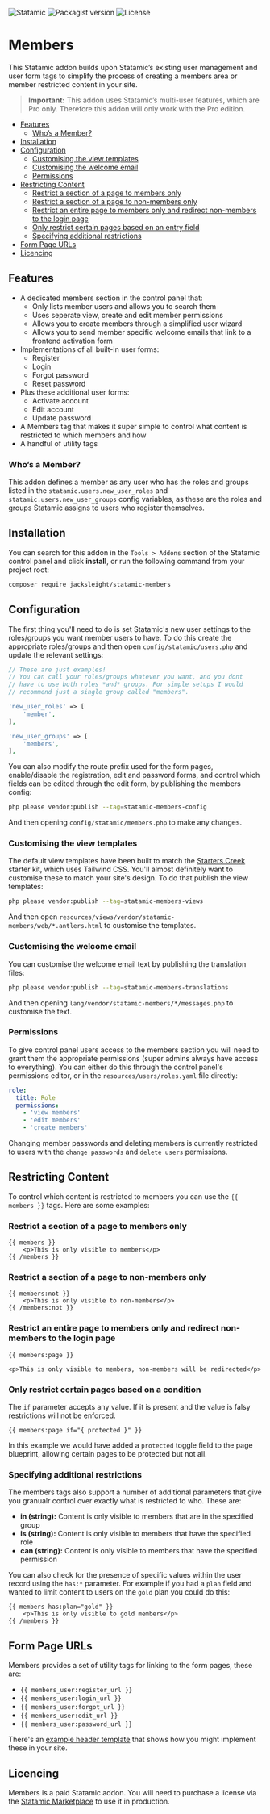 <!-- statamic:hide -->

![Statamic](https://flat.badgen.net/badge/Statamic/3.2+/FF269E)
![Packagist version](https://flat.badgen.net/packagist/v/jacksleight/statamic-members)
![License](https://flat.badgen.net/github/license/jacksleight/statamic-members)

# Members 

<!-- /statamic:hide -->

This Statamic addon builds upon Statamic’s existing user management and user form tags to simplify the process of creating a members area or member restricted content in your site.

> **Important:** This addon uses Statamic’s multi-user features, which are Pro only. Therefore this addon will only work with the Pro edition.

- [Features](#features)
  * [Who’s a Member?](#who-s-a-member-)
- [Installation](#installation)
- [Configuration](#configuration)
  * [Customising the view templates](#customising-the-view-templates)
  * [Customising the welcome email](#customising-the-welcome-email)
  * [Permissions](#permissions)
- [Restricting Content](#restricting-content)
  * [Restrict a section of a page to members only](#restrict-a-section-of-a-page-to-members-only)
  * [Restrict a section of a page to non-members only](#restrict-a-section-of-a-page-to-non-members-only)
  * [Restrict an entire page to members only and redirect non-members to the login page](#restrict-an-entire-page-to-members-only-and-redirect-non-members-to-the-login-page)
  * [Only restrict certain pages based on an entry field](#only-restrict-certain-pages-based-on-an-entry-field)
  * [Specifying additional restrictions](#specifying-additional-restrictions)
- [Form Page URLs](#form-page-urls)
- [Licencing](#licencing)

## Features

* A dedicated members section in the control panel that:
	* Only lists member users and allows you to search them
	* Uses seperate view, create and edit member permissions
	* Allows you to create members through a simplified user wizard
	* Allows you to send member specific welcome emails that link to a frontend activation form
* Implementations of all built-in user forms:
	* Register
	* Login
	* Forgot password
	* Reset password
* Plus these additional user forms:
	* Activate account
	* Edit account
	* Update password
* A Members tag that makes it super simple to control what content is restricted to which members and how
* A handful of utility tags

### Who’s a Member?

This addon defines a member as any user who has the roles and groups listed in the `statamic.users.new_user_roles` and `statamic.users.new_user_groups` config variables, as these are the roles and groups Statamic assigns to users who register themselves.

## Installation

You can search for this addon in the `Tools > Addons` section of the Statamic control panel and click **install**, or run the following command from your project root:

```bash
composer require jacksleight/statamic-members
```

## Configuration

The first thing you'll need to do is set Statamic's new user settings to the roles/groups you want member users to have. To do this create the appropriate roles/groups and then open `config/statamic/users.php` and update the relevant settings:

```php
// These are just examples!
// You can call your roles/groups whatever you want, and you dont
// have to use both roles *and* groups. For simple setups I would
// recommend just a single group called "members".

'new_user_roles' => [
    'member',
],

'new_user_groups' => [
    'members',
],
```

You can also modify the route prefix used for the form pages, enable/disable the registration, edit and password forms, and control which fields can be edited through the edit form, by publishing the members config:

```bash
php please vendor:publish --tag=statamic-members-config
```

And then opening `config/statamic/members.php` to make any changes.

### Customising the view templates

The default view templates have been built to match the [Starters Creek](https://statamic.com/starter-kits/statamic/starters-creek) starter kit, which uses Tailwind CSS. You'll almost definitely want to customise these to match your site's design. To do that publish the view templates:

```bash
php please vendor:publish --tag=statamic-members-views
```

And then open `resources/views/vendor/statamic-members/web/*.antlers.html` to customise the templates.

### Customising the welcome email

You can customise the welcome email text by publishing the translation files:

```bash
php please vendor:publish --tag=statamic-members-translations
```

And then opening `lang/vendor/statamic-members/*/messages.php` to customise the text.

### Permissions

To give control panel users access to the members section you will need to grant them the appropriate permissions (super admins always have access to everything). You can either do this through the control panel's permissions editor, or in the `resources/users/roles.yaml` file directly:

```yaml
role:
  title: Role
  permissions:
    - 'view members'
    - 'edit members'
    - 'create members'
```

Changing member passwords and deleting members is currently restricted to users with the `change passwords` and `delete users` permissions.

## Restricting Content

To control which content is restricted to members you can use the `{{ members }}` tags. Here are some examples:

### Restrict a section of a page to members only

```antlers
{{ members }}
    <p>This is only visible to members</p>
{{ /members }}
```

### Restrict a section of a page to non-members only

```antlers
{{ members:not }}
    <p>This is only visible to non-members</p>
{{ /members:not }}
```

### Restrict an entire page to members only and redirect non-members to the login page

```antlers
{{ members:page }}

<p>This is only visible to members, non-members will be redirected</p>
```

### Only restrict certain pages based on a condition

The `if` parameter accepts any value. If it is present and the value is falsy restrictions will not be enforced. 

```antlers
{{ members:page if="{ protected }" }}
```

In this example we would have added a `protected` toggle field to the page blueprint, allowing certain pages to be protected but not all.

### Specifying additional restrictions

The members tags also support a number of additional parameters that give you granualr control over exactly what is restricted to who. These are:

* **in (string):** Content is only visible to members that are in the specified group 
* **is (string):** Content is only visible to members that have the specified role 
* **can (string):** Content is only visible to members that have the specified permission 

You can also check for the presence of specific values within the user record using the `has:*` parameter. For example if you had a `plan` field and wanted to limit content to users on the `gold` plan you could do this:

```antlers
{{ members has:plan="gold" }}
    <p>This is only visible to gold members</p>
{{ /members }}
```

## Form Page URLs

Members provides a set of utility tags for linking to the form pages, these are:

* `{{ members_user:register_url }}`
* `{{ members_user:login_url }}`
* `{{ members_user:forgot_url }}`
* `{{ members_user:edit_url }}`
* `{{ members_user:password_url }}`

There's an [example header template](examples/_header.antlers.html) that shows how you might implement these in your site.

<!-- statamic:hide -->

## Licencing

Members is a paid Statamic addon. You will need to purchase a license via the [Statamic Marketplace](https://statamic.com/addons/jacksleight/members) to use it in production.

<!-- /statamic:hide -->